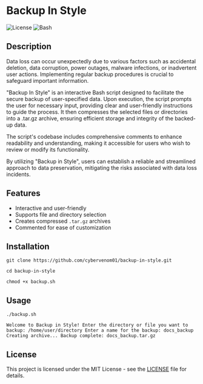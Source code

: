 # Backup In Style

![License](https://img.shields.io/badge/license-MIT-blue)
![Bash](https://img.shields.io/badge/language-Bash-lightgrey)

## Description

Data loss can occur unexpectedly due to various factors such as accidental deletion,
data corruption, power outages, malware infections, or inadvertent user actions.
Implementing regular backup procedures is crucial to safeguard important information.

"Backup In Style" is an interactive Bash script designed to facilitate the secure
backup of user-specified data. Upon execution, the script prompts the user for necessary
input, providing clear and user-friendly instructions to guide the process. It then
compresses the selected files or directories into a .tar.gz archive, ensuring efficient
storage and integrity of the backed-up data.

The script's codebase includes comprehensive comments to enhance readability and
understanding, making it accessible for users who wish to review or modify its
functionality.

By utilizing "Backup in Style", users can establish a reliable and streamlined approach
to data preservation, mitigating the risks associated with data loss incidents.


## Features

- Interactive and user-friendly
- Supports file and directory selection
- Creates compressed `.tar.gz` archives
- Commented for ease of customization


## Installation

`git clone https://github.com/cybervenom01/backup-in-style.git`

`cd backup-in-style`

`chmod +x backup.sh`


## Usage

`./backup.sh`

`Welcome to Backup in Style!
Enter the directory or file you want to backup: /home/user/directory
Enter a name for the backup: docs_backup
Creating archive...
Backup complete: docs_backup.tar.gz`

## License

This project is licensed under the MIT License - see the [LICENSE](LICENSE) file for details.
